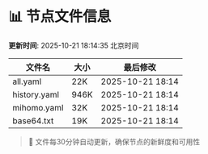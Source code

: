 # 📊 节点文件信息

**更新时间**: 2025-10-21 18:14:35 北京时间

| 文件名 | 大小 | 最后修改 |
|--------|------|----------|
| all.yaml | 22K | 2025-10-21 18:14 |
| history.yaml | 946K | 2025-10-21 18:14 |
| mihomo.yaml | 32K | 2025-10-21 18:14 |
| base64.txt | 19K | 2025-10-21 18:14 |

> 🔄 文件每30分钟自动更新，确保节点的新鲜度和可用性
